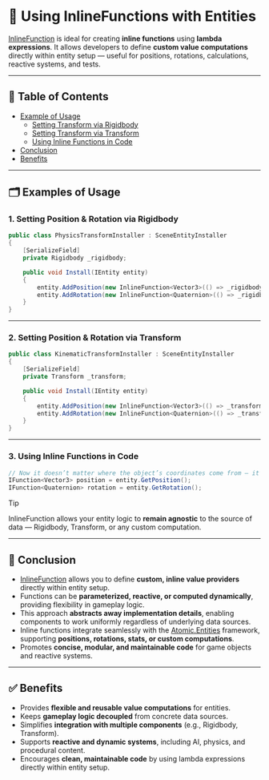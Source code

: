 # 📌 Using InlineFunctions with Entities

[InlineFunction](../Elements/Functions/InlineFunction.md) is ideal for creating **inline functions** using **lambda
expressions**. It allows developers to define **custom value computations** directly within entity setup — useful for
positions, rotations, calculations, reactive systems, and tests.

---

## 📑 Table of Contents

- [Example of Usage](#-examples-of-usage)
    - [Setting Transform via Rigidbody](#1-setting-transform-via-rigidbody)
    - [Setting Transform via Transform](#2-setting-transform-via-transform)
    - [Using Inline Functions in Code](#3-using-inline-functions-in-code)
- [Conclusion](#-conclusion)
- [Benefits](#-benefits)

---

## 🗂 Examples of Usage

### 1. Setting Position & Rotation via Rigidbody

```csharp
public class PhysicsTransformInstaller : SceneEntityInstaller
{
    [SerializeField]
    private Rigidbody _rigidbody;

    public void Install(IEntity entity)
    {
        entity.AddPosition(new InlineFunction<Vector3>(() => _rigidbody.position));
        entity.AddRotation(new InlineFunction<Quaternion>(() => _rigidbody.rotation));
    }
}
```

---

### 2. Setting Position & Rotation via Transform

```csharp
public class KinematicTransformInstaller : SceneEntityInstaller
{
    [SerializeField]
    private Transform _transform;

    public void Install(IEntity entity)
    {
        entity.AddPosition(new InlineFunction<Vector3>(() => _transform.position));
        entity.AddRotation(new InlineFunction<Quaternion>(() => _transform.rotation));
    }
}
```

---

### 3. Using Inline Functions in Code

```csharp
// Now it doesn’t matter where the object’s coordinates come from — it’s abstracted away
IFunction<Vector3> position = entity.GetPosition();
IFunction<Quaternion> rotation = entity.GetRotation();
```

> [!TIP]
> InlineFunction allows your entity logic to **remain agnostic** to the source of data — Rigidbody, Transform, or any
> custom computation.

---

## 🏁 Conclusion

- [InlineFunction](../Elements/Functions/InlineFunction.md) allows you to define **custom, inline value providers**
  directly within entity setup.
- Functions can be **parameterized, reactive, or computed dynamically**, providing flexibility in gameplay logic.
- This approach **abstracts away implementation details**, enabling components to work uniformly regardless of
  underlying data sources.
- Inline functions integrate seamlessly with the [Atomic.Entities](../Entities/Manual.md) framework, supporting 
  **positions, rotations, stats, or custom computations**.
- Promotes **concise, modular, and maintainable code** for game objects and reactive systems.

---

## ✅ Benefits

- Provides **flexible and reusable value computations** for entities.
- Keeps **gameplay logic decoupled** from concrete data sources.
- Simplifies **integration with multiple components** (e.g., Rigidbody, Transform).
- Supports **reactive and dynamic systems**, including AI, physics, and procedural content.
- Encourages **clean, maintainable code** by using lambda expressions directly within entity setup.

<!--

# 📌 Using Inline Functions

`InlineFunction` is ideal for creating functions for specific game objects using **lambda expressions**, making it
easy to define custom behavior inline for values, computations, reactive systems and tests.

Below is a demonstration of how to dynamically provide values for different types of transformations in
`AtomicEntities`:

### Setting transform via `Rigidbody`

```csharp
public class PhysicsTransformInstaller : SceneEntityInstaller
{
    [SerializeField]
    private Rigidbody _rigidbody;

    public void Install(IEntity entity)
    {
        entity.AddPosition(new InlineFunction<Vector3>(() => _rigidbody.position));
        entity.AddRotation(new InlineFunction<Quaternion>(() => _rigidbody.rotation));
    }
}
```

### Setting transform via `Transform`

```csharp
public class KinematicTransformInstaller : SceneEntityInstaller
{
    [SerializeField]
    private Transform _transform;

    public void Install(IEntity entity)
    {
        entity.AddPosition(new InlineFunction<Vector3>(() => _transform.position));
        entity.AddRotation(new InlineFunction<Quaternion>(() => _transform.rotation));
    }
}
```

### Usage in code

```csharp
// Now it doesn’t matter where the object’s coordinates come from — it’s abstracted away
IFunction<Vector3> position = entity.GetPosition();
IFunction<Quaternion> rotation = entity.GetRotation();
```

-->